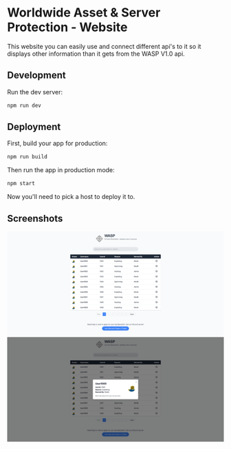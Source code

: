 # Worldwide Asset & Server Protection - Website

This website you can easily use and connect different api's to it so it displays other information than it gets from the WASP V1.0 api.

## Development

Run the dev server:

```sh
npm run dev
```

## Deployment

First, build your app for production:

```sh
npm run build
```

Then run the app in production mode:

```sh
npm start
```

Now you'll need to pick a host to deploy it to.

## Screenshots

![App Screenshot 1](./assets/screenshot_1.png)
![App Screenshot 2](./assets/screenshot_2.png)

